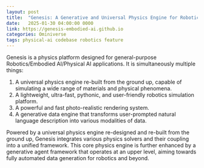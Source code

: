 ```yaml
---
layout: post
title:  "Genesis: A Generative and Universal Physics Engine for Robotics and Beyond"
date:   2025-01-30 04:00:00 0000
link: https://genesis-embodied-ai.github.io
categories: Ominiverse
tags: physical-ai codebase robotics feature
---
```


Genesis is a physics platform designed for general-purpose Robotics/Embodied AI/Physical AI applications. It is simultaneously multiple things:

1. A universal physics engine re-built from the ground up, capable of simulating a wide range of materials and physical phenomena.
2. A lightweight, ultra-fast, pythonic, and user-friendly robotics simulation platform.
3. A powerful and fast photo-realistic rendering system.
4. A generative data engine that transforms user-prompted natural language description into various modalities of data.

Powered by a universal physics engine re-designed and re-built from the ground up, Genesis integrates various physics solvers and their coupling into a unified framework. This core physics engine is further enhanced by a generative agent framework that operates at an upper level, aiming towards fully automated data generation for robotics and beyond.